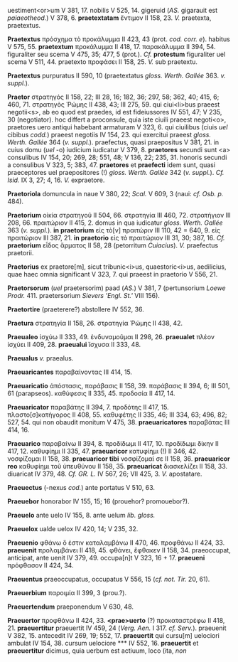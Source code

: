uestiment\<or\>um V 381, 17. nobilis V 525, 14. gigeruid (*AS.*
gigarauit est *paiaeotheod.*) V 378, 6. **praetextatam** ἔντιμον II 158,
23. *V.* praetexta, praetextus.

**Praetextus** πρόσχημα τὸ προκάλυμμα II 423, 43 (prot. *cod. corr. e*).
habitus V 575, 55. **praetextum** προκάλυμμα II 418, 17. παρακάλυμμα II
394, 54. figuraliter seu scema V 475, 35; 477, 5 (prot.). *Cf.*
**protestum** figuraliter uel scema V 511, 44. praetexto προφάσει II
158, 25. *V.* sub praetextu.

**Praetextus** purpuratus II 590, 10 (praetextatus *gloss. Werth.
Gallée* 363. *v. suppl.*).

**Praetor** στρατηγός II 158, 22; III 28, 16; 182, 36; 297, 58; 362, 40;
415, 6; 460, 71. στρατηγὸς Ῥώμης II 438, 43; III 275, 59. qui
ciui\<li\>bus praeest negotii\<s\>, ab eo quod est praedes, id est
fideiussores IV 551, 47; V 235, 30 (negotiator). hoc differt a
proconsule, quia iste ciuili praeest negoti\<o\>, praetores uero antiqui
habebant armaturam V 323, 6. qui ciuilibus (ciuis *uel* cibibus *codd.*)
praeest negotiis IV 154, 23. qui exercitui praeest *gloss. Werth.
Gallée* 364 (*v. suppl.*). praefectus, quasi praepositus V 381, 21.
in cuius domu (*uel* -o) iudicium iudicatur V 379, 8. **praetores**
secundi sunt \<a\> consulibus IV 154, 20; 269, 28; 551, 48; V 136, 22;
235, 31. honoris secundi a consulibus V 323, 5; 383, 47. **praetores**
et **praefecti** idem sunt, quasi praeceptores uel praepositores (!)
*gloss. Werth. Gallée* 342 (*v. suppl.*). *Cf. Isid.* IX 3, 27; 4, 16.
*V.* expraetore.

**Praetoriola** domuncula in naue V 380, 22; *Scal.* V 609, 3 (naui:
*cf. Osb. p.* 484).

**Praetorium** οἰκία στρατηγοῦ II 504, 66. στρατηγία III 460, 72.
στρατήγιον III 208, 66. πραιτώριον II 415, 2. domus in qua iudicatur
*gloss. Werth. Gallée* 363 (*v. suppl.*). **in praetorium** εἰς
τὸ\[ν\] πραιτώριν III 110, 42 = 640, 9. εἰς πραιτώριον III 387, 21. **in
praetorio** εἰς τὸ πραιτώριον III 31, 30; 387, 16. *Cf.* **praetorium**
εἶδος ἄρματος II 58, 28 (petorritum *Cuiacius*). *V.* praefectus
praetorii.

**Praetorius** ex praetore\[m\], sicut tribunic\<i\>us,
quaestoric\<i\>us, aedilicius, quae haec omnia significant V 323, 7. qui
praeest in praetorio V 556, 21.

**Praetorsorum** (*uel* praetersorim) paad (*AS.*) V 381, 7
(pertunsorium *Loewe Prodr.* 411. praetersorium *Sievers 'Engl. St.'*
VIII 156).

**Praetortire** (praeterere?) abstollere IV 552, 36.

**Praetura** στρατηγία II 158, 26. στρατηγία Ῥώμης II 438, 42.

**Praeualeo** ἰσχύω II 333, 49. ἐνδυναμοῦμαι II 298, 26. **praeualet**
πλέον ἰσχύει II 409, 28. **praeualui** ἴσχυσα II 333, 48.

**Praeualus** *v.* praealus.

**Praeuaricantes** παραβαίνοντας III 414, 15.

**Praeuaricatio** ἀπόστασις, παράβασις II 158, 39. παράβασις II 394, 6;
III 501, 61 (parapseos). καθύφεσις II 335, 45. προδοσία II 417, 14.

**Praeuaricator** παραβάτης II 394, 7. προδότης II 417, 15.
πλαστο\[σ\]κατήγορος II 408, 55. καθυφέτης II 335, 46; III 334, 63; 496,
82; 527, 54. qui non obaudit monitum V 475, 38. **praeuaricatores**
παραβάτας III 414, 16.

**Praeuarico** παραβαίνω II 394, 8. προδίδωμι II 417, 10. προδίδωμι
δίκην II 417, 12. καθυφίημι II 335, 47. **praeuaricor** κατυφίημι (!) II
346, 42. νοσφίζομαι II 158, 38. **praeuaricor tibi** νοσφίζομαί σε II
158, 36. **praeuaricor reo** καθυφίημι τοῦ ὑπευθύνου II 158, 35.
**praeuaricat** διασκελίζει II 158, 33. diuaricat IV 379, 48. *Cf. GR.
L.* IV 567, 26; VII 425, 3. *V.* apostatare.

**Praeuectus** (-nexus *cod.*) ante portatus V 510, 63.

**Praeuebor** honorabor IV 155, 15; 16 (prouehor? promouebor?).

**Praeuelo** ante uelo IV 155, 8. ante uelum *lib. gloss.*

**Praeuelox** ualde uelox IV 420, 14; V 235, 32.

**Praeuenio** φθάνω ὅ ἐστιν καταλαμβάνω II 470, 46. προφθάνω II 424, 33.
**praeuenit** προλαμβάνει II 418, 45. φθάνει, ἔφθακεν II 158, 34.
praeoccupat, anticipat, ante uenit IV 379, 49. occupa\[n\]t V 323, 16 +
17. **praeueni** πρόφθασον II 424, 34.

**Praeuentus** praeoccupatus, occupatus V 556, 15 (*cf. not. Tir.* 20,
61).

**Praeuerbium** παροιμία II 399, 3 (prou.?).

**Praeuertendum** praeponendum V 630, 48.

**Praeuertor** προφθάνω II 424, 33. **\<prae\>uerto** (?) προκαταστρέφω
II 418, 21. **praeuertitur** praeuertit IV 459, 24 (*Verg. Aen.* I
317. *cf. Serv.*). praeuenit V 382, 15. antecedit IV 269, 19; 552, 17.
**praeuertit** qui cursu\[m\] uelociori ambulat IV 154, 38. cursum
uelociore \*\*\* IV 552, 16. **praeuertit** et **praeuertitur** dicimus,
quia uerbum est actiuum, loco (ita, *non*
